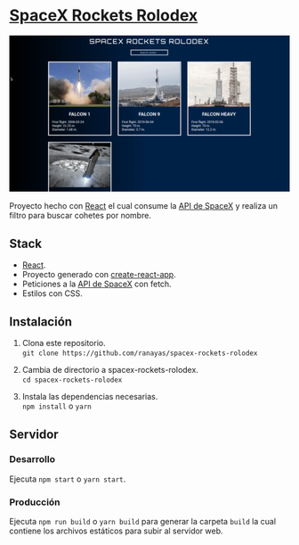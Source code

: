 # [SpaceX Rockets Rolodex](https://ranayas.github.io/spacex-rockets-rolodex)

![Rolodex](gifs/spacex-rockets-rolodex.gif)

Proyecto hecho con [React](https://github.com/facebook/react) el cual consume la [API de SpaceX](https://github.com/r-spacex/SpaceX-API)
y realiza un filtro para buscar cohetes por nombre.

## Stack

- [React](https://github.com/facebook/react).
- Proyecto generado con [create-react-app](https://github.com/facebook/create-react-app).
- Peticiones a la [API de SpaceX](https://github.com/r-spacex/SpaceX-API) con fetch.
- Estilos con CSS.

## Instalación

1. Clona este repositorio.  
`git clone https://github.com/ranayas/spacex-rockets-rolodex`

2. Cambia de directorio a spacex-rockets-rolodex.  
`cd spacex-rockets-rolodex`

3. Instala las dependencias necesarias.  
`npm install` o `yarn`

## Servidor

### Desarrollo

Ejecuta `npm start` o `yarn start`.

### Producción

Ejecuta `npm run build` o `yarn build` para generar la carpeta `build` la cual
contiene los archivos estáticos para subir al servidor web.
